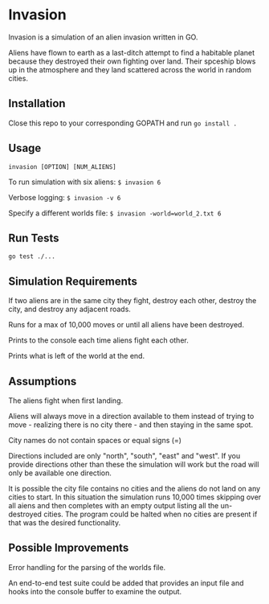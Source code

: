 # Invasion

Invasion is a simulation of an alien invasion written in GO.

Aliens have flown to earth as a last-ditch attempt to find a habitable planet because they destroyed their own fighting over land. Their spceship blows up in the atmosphere and they land scattered across the world in random cities.

## Installation

Close this repo to your corresponding GOPATH and run `go install .`

## Usage

`invasion [OPTION] [NUM_ALIENS]`

To run simulation with six aliens: `$ invasion 6`

Verbose logging: `$ invasion -v 6`

Specify a different worlds file: `$ invasion -world=world_2.txt 6`

## Run Tests

`go test ./...`

## Simulation Requirements

If two aliens are in the same city they fight, destroy each other, destroy the city, and destroy any adjacent roads.

Runs for a max of 10,000 moves or until all aliens have been destroyed.

Prints to the console each time aliens fight each other.

Prints what is left of the world at the end.

## Assumptions

The aliens fight when first landing.

Aliens will always move in a direction available to them instead of trying to move - realizing there is no city there - and then staying in the same spot.

City names do not contain spaces or equal signs (=)

Directions included are only "north", "south", "east" and "west". If you provide directions other than these the simulation will work but the road will only be available one direction.

It is possible the city file contains no cities and the aliens do not land on any cities to start. In this situation the simulation runs 10,000 times skipping over all aiens and then completes with an empty output listing all the un-destroyed cities. The program could be halted when no cities are present if that was the desired functionality.

## Possible Improvements

Error handling for the parsing of the worlds file.

An end-to-end test suite could be added that provides an input file and hooks into the console buffer to examine the output.
